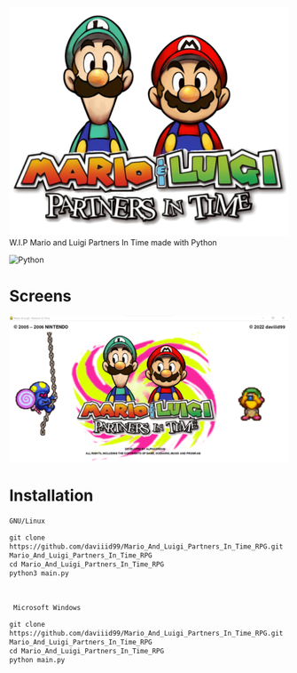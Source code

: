 <img src = "Assets/title_screen/logo.png">  <br/>
W.I.P Mario and Luigi Partners In Time made with Python

![Python](https://img.shields.io/badge/python-3670A0?style=for-the-badge&logo=python&logoColor=ffdd54) 
<br/>

# Screens

<img src="screens/screen.png">
<br/>


# Installation

```GNU/Linux ```
```
git clone https://github.com/daviiid99/Mario_And_Luigi_Partners_In_Time_RPG.git Mario_And_Luigi_Partners_In_Time_RPG
cd Mario_And_Luigi_Partners_In_Time_RPG
python3 main.py
```
<br/>

``` Microsoft Windows```
```
git clone https://github.com/daviiid99/Mario_And_Luigi_Partners_In_Time_RPG.git Mario_And_Luigi_Partners_In_Time_RPG
cd Mario_And_Luigi_Partners_In_Time_RPG
python main.py
```
